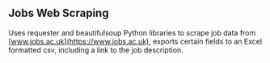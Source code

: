 ## Jobs Web Scraping

Uses requester and beautifulsoup Python libraries to scrape job data from [www.jobs.ac.uk](https://www.jobs.ac.uk), exports certain fields to an Excel formatted csv, including a link to the job description.

